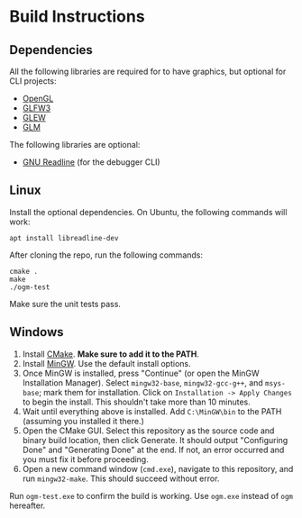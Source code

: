# Build Instructions

## Dependencies

All the following libraries are required for to have graphics, but optional for CLI projects:

- [OpenGL](https://www.opengl.org/)
- [GLFW3](https://www.glfw.org)
- [GLEW](http://glew.sourceforge.net/)
- [GLM](https://glm.g-truc.net/0.9.9/index.html)

The following libraries are optional:

- [GNU Readline](https://tiswww.case.edu/php/chet/readline/rltop.html) (for the debugger CLI)

## Linux

Install the optional dependencies. On Ubuntu, the following commands will work:

```
apt install libreadline-dev
```

After cloning the repo, run the following commands:

```
cmake .
make
./ogm-test
```

Make sure the unit tests pass.

## Windows

1. Install [CMake](https://cmake.org/download/). **Make sure to add it to the PATH**.
2. Install [MinGW](https://sourceforge.net/projects/mingw/files/latest/download). Use the default install options.
3. Once MinGW is installed, press "Continue" (or open the MinGW Installation Manager). Select `mingw32-base`, `mingw32-gcc-g++`, and `msys-base`; mark them for installation. Click on `Installation -> Apply Changes` to begin the install. This shouldn't take more than 10 minutes.
4. Wait until everything above is installed. Add `C:\MinGW\bin` to the PATH (assuming you installed it there.)
5. Open the CMake GUI. Select this repository as the source code and binary build location, then click Generate. It should output "Configuring Done" and "Generating Done" at the end. If not, an error occurred and you must fix it before proceeding.
6. Open a new command window (`cmd.exe`), navigate to this repository, and run `mingw32-make`. This should succeed without error.

Run `ogm-test.exe` to confirm the build is working. Use `ogm.exe` instead of `ogm` hereafter.
